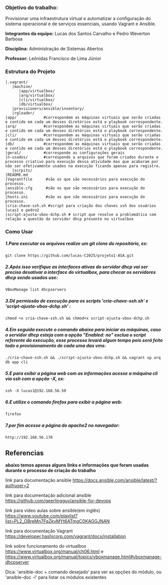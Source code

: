 ### Objetivo do trabalho: 
Provisionar uma infraestrutura virtual e automatizar a configuração do sistema operacional e de serviços essenciais, usando Vagrant e Ansible.

**Integrantes da equipe:**
Lucas dos Santos Carvalho e Pedro Weverton Barbosa

**Disciplina:**
Administração de Sistemas Abertos

**Professor:**
Leônidas Francisco de Lima Júnior

### Estrutura do Projeto
```
|.vagrant/
   |machine/
      |app/virtualbox/
      |arq/virtualbox/
      |cli/virtualbox/
      |db/virtualbox/
   |provisioners/ansible/inventory/
   |rgloader/
|app/            #correspondem as máquinas virtuais que serão criadas e contido em cada um desses diretórios está o playbook correspondente.
|arq/            #correspondem as máquinas virtuais que serão criadas e contido em cada um desses diretórios está o playbook correspondente.
|cli/            #correspondem as máquinas virtuais que serão criadas e contido em cada um desses diretórios está o playbook correspondente.
|db/             #correspondem as máquinas virtuais que serão criadas e contido em cada um desses diretórios está o playbook correspondente.
|geral/          #corresponde as configurações gerais 
|n-usados/       #corresponde a arquivos que foram criados durante o processo criativo para execução dessa atividade mas que acabaram por não ser efetivamente usados na execução ficando apenas para registro.
   |scrpits/
|README.md
|Vagrantfile      #são os que são necessários para execução do processo.
|ansible.cfg      #são os que são necessários para execução do processo.
|hosts.ini        #são os que são necessários para execução do processo.
|cria-chave-ssh.sh #script para criação das chaves ssh dos usuários lucas1 e pedro2
|script-ajusta-vbox-dchp.sh # script que resolve a problemática com relação a questão do servidor dhcp presente no virtualbox
```
### Como Usar

##### 1.Para executar os arquivos realize um git clone do repositório, ex:
```
git clone https://github.com/lucas-C2025/projeto1-ASA.git
```
##### 2.Após isso verifique as interfaces ativas do servidor dhcp vai ser preciso desativar a interface do virtualbox, para checar os servidores dhcp sendo usados use:
```
VBoxManage list dhcpservers
```
##### 3.Dê permissão de execução para os scripts 'cria-chave-ssh.sh' e 'script-ajusta-vbox-dchp.sh' :
```
chmod +x cria-chave-ssh.sh && chmod+x script-ajusta-vbox-dchp.sh
```
##### 4.Em seguida execute o comando abaixo para iniciar as máquinas, caso o servidor dhcp esteja com a opção "Enabled: no" exclua o script referente da execução, esse processo levará algum tempo pois será feito todo o provisionamento de cada uma das vms:
```
./cria-chave-ssh.sh && ./script-ajusta-vbox-dchp.sh && vagrant up arq db app cli
```
##### 5.E para exibir a página web com as informações acesse a máquina cli via ssh com a opção -X, ex:
```
ssh -X lucas1@192.168.56.50
```
##### 6.E utilize o comando firefox para exibir a página web:
```
firefox
```
##### 7.por fim acesse a página do apache2 no navegador:
```    
http://192.168.56.170
```
## Referencias

**abaixo temos apenas alguns links e informações que foram usadas durante o processo de criação do trabalho**

link para documentação ansible <https://docs.ansible.com/ansible/latest/?authuser=2>

link para documentação adicional ansible <https://github.com/geerlingguy/ansible-for-devops>

link para video aulas sobre ansible(em inglês) <https://www.youtube.com/playlist?list=PL2_OBreMn7FqZkvMYt6ATmgC0KAGGJNAN>

link para documentação Vagrant <https://developer.hashicorp.com/vagrant/docs/installation>

link sobre funcionamento do virtualbox <https://www.virtualbox.org/manual/ch06.html> e <https://www.virtualbox.org/manual/topics/vboxmanage.html#vboxmanage-dhcpserver>

Dica:
    'ansible-doc + comando desejado' para ver as opções do módulo, ou 'ansible-doc -l' para listar os módulos existentes
